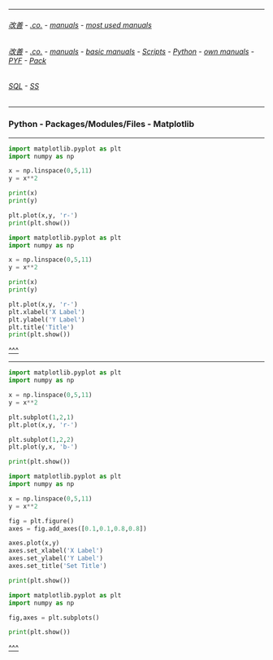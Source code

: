 
---

###### [改善](https://github.com/ttltrk/0C/blob/master/README.MD) - [.co.](https://github.com/ttltrk/PRG/blob/master/CODING.MD) - [manuals](https://github.com/ttltrk/PRG/blob/master/MAN.MD) - [most used manuals](https://github.com/ttltrk/PRG/blob/master/MUM.MD)

###### [改善](https://github.com/ttltrk/0C/blob/master/README.MD) - [.co.](https://github.com/ttltrk/PRG/blob/master/CODING.MD) - [manuals](https://github.com/ttltrk/PRG/blob/master/MAN.MD) - [basic manuals](https://github.com/ttltrk/PRG/blob/master/MANUALS.MD) - [Scripts](https://github.com/ttltrk/PRG/blob/master/PY/DOC/SC/SC.MD) - [Python](https://github.com/ttltrk/PRG/blob/master/PY/DOC/PY/PY.MD) - [own manuals](https://github.com/ttltrk/PRG/blob/master/PY/DOC/PY/MAN/MAN.MD) - [PYF](https://github.com/ttltrk/PRG/blob/master/PY/DOC/PYF/PYF.MD) - [Pack](https://github.com/ttltrk/PRG/blob/master/PY/DOC/PYF/Pack/Pack.MD)

###### [SQL](https://github.com/ttltrk/DB/blob/master/SQL/DOC/OSM/OSQLM/SQLM/SQLM.MD#^) - [SS](https://github.com/ttltrk/ELSE/blob/master/SHELL/OSSM/SSCR/SSCR.MD)

---

<h3 id='^'>Python - Packages/Modules/Files - Matplotlib</h3>

---

```python
import matplotlib.pyplot as plt
import numpy as np

x = np.linspace(0,5,11)
y = x**2

print(x)
print(y)

plt.plot(x,y, 'r-')
print(plt.show())
```

```python
import matplotlib.pyplot as plt
import numpy as np

x = np.linspace(0,5,11)
y = x**2

print(x)
print(y)

plt.plot(x,y, 'r-')
plt.xlabel('X Label')
plt.ylabel('Y Label')
plt.title('Title')
print(plt.show())
```

<a href='#^'>^^^</a>

---

```python
import matplotlib.pyplot as plt
import numpy as np

x = np.linspace(0,5,11)
y = x**2

plt.subplot(1,2,1)
plt.plot(x,y, 'r-')

plt.subplot(1,2,2)
plt.plot(y,x, 'b-')

print(plt.show())
```

```python
import matplotlib.pyplot as plt
import numpy as np

x = np.linspace(0,5,11)
y = x**2

fig = plt.figure()
axes = fig.add_axes([0.1,0.1,0.8,0.8])

axes.plot(x,y)
axes.set_xlabel('X Label')
axes.set_ylabel('Y Label')
axes.set_title('Set Title')

print(plt.show())
```

```python
import matplotlib.pyplot as plt
import numpy as np

fig,axes = plt.subplots()

print(plt.show())
```

<a href='#^'>^^^</a>
